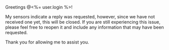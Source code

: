 Greetings @<%= user.login %>!

My sensors indicate a reply was requested, however, since we have not received one yet, this will be closed. If you are still experiencing this issue, please feel free to reopen it and include any information that may have been requested.

Thank you for allowing me to assist you.

